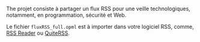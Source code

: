 The projet consiste à partager un flux RSS pour une veille technologiques, notamment, en programmation, sécurité et Web.

Le fichier `fluxRSS_full.opml` est à importer dans votre logiciel RSS, comme, [RSS Reader](http://www.rssreader.com/download.htm) ou [QuiteRSS](https://quiterss.org/en/download).